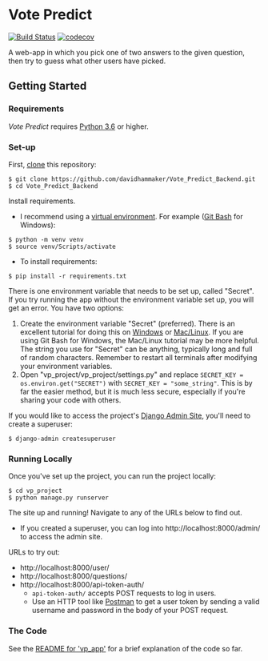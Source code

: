 # Vote Predict

[![Build Status](https://travis-ci.org/davidhammaker/Vote_Predict_Backend.svg?branch=master)](https://travis-ci.org/davidhammaker/Vote_Predict_Backend) [![codecov](https://codecov.io/gh/davidhammaker/Vote_Predict_Backend/branch/master/graph/badge.svg)](https://codecov.io/gh/davidhammaker/Vote_Predict_Backend)

A web-app in which you pick one of two answers to the given question, then try to guess what other users have picked.

## Getting Started

### Requirements

_Vote Predict_ requires [Python 3.6](https://www.python.org/) or higher.

### Set-up

First, [clone](https://help.github.com/en/articles/cloning-a-repository) this repository:

```shell
$ git clone https://github.com/davidhammaker/Vote_Predict_Backend.git
$ cd Vote_Predict_Backend
```

Install requirements.
* I recommend using a [virtual environment](https://docs.python.org/3/library/venv.html). For example ([Git Bash](https://git-scm.com/downloads) for Windows):
```shell
$ python -m venv venv
$ source venv/Scripts/activate
```
* To install requirements:
```shell
$ pip install -r requirements.txt
```

There is one environment variable that needs to be set up, called "Secret". If you try running the app without the environment variable set up, you will get an error. You have two options:
1. Create the environment variable "Secret" (preferred). There is an excellent tutorial for doing this on [Windows](https://www.youtube.com/watch?v=IolxqkL7cD8) or [Mac/Linux](https://www.youtube.com/watch?v=5iWhQWVXosU). If you are using Git Bash for Windows, the Mac/Linux tutorial may be more helpful. The string you use for "Secret" can be anything, typically long and full of random characters. Remember to restart all terminals after modifying your environment variables.
2. Open "vp_project/vp_project/settings.py" and replace `SECRET_KEY = os.environ.get("SECRET")` with `SECRET_KEY = "some_string"`. This is by far the easier method, but it is much less secure, especially if you're sharing your code with others.

If you would like to access the project's [Django Admin Site](https://docs.djangoproject.com/en/2.2/ref/contrib/admin/), you'll need to create a superuser:
```shell
$ django-admin createsuperuser
```

### Running Locally

Once you've set up the project, you can run the project locally:

```shell
$ cd vp_project
$ python manage.py runserver
```

The site up and running! Navigate to any of the URLs below to find out.
* If you created a superuser, you can log into http://localhost:8000/admin/ to access the admin site.

URLs to try out:
* http://localhost:8000/user/
* http://localhost:8000/questions/
* http://localhost:8000/api-token-auth/
    * `api-token-auth/` accepts POST requests to log in users.
    * Use an HTTP tool like [Postman](https://www.getpostman.com/) to get a user token by sending a valid username and password in the body of your POST request.

### The Code

See the [README for 'vp_app'](https://github.com/davidhammaker/Vote_Predict_Backend/tree/master/vp_project/vp_app) for a brief explanation of the code so far.

